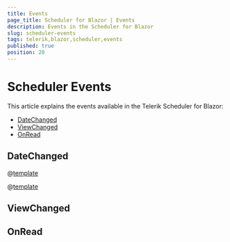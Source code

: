 ```yaml
---
title: Events
page_title: Scheduler for Blazor | Events
description: Events in the Scheduler for Blazor
slug: scheduler-events
tags: telerik,blazor,scheduler,events
published: true
position: 20
---
```


# Scheduler Events

This article explains the events available in the Telerik Scheduler for Blazor:

* [DateChanged](#datechanged)
* [ViewChanged](#viewchanged)
* [OnRead](#onread)


## DateChanged


@[template](/_contentTemplates/common/general-info.md#event-callback-can-be-async)

@[template](/_contentTemplates/common/issues-and-warnings.md#valuechanged-lambda-required)




## ViewChanged


## OnRead



